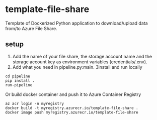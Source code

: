# template-file-share
Template of Dockerized Python application to download/upload data from/to Azure File Share.

## setup
1. Add the name of your file share, the storage account name and the storage account key as environment variables (credentials/.env).
2. Add what you need in pipeline.py:main.
3install and run locally
```
cd pipeline
pip install .
run-pipeline
```
Or build docker container and push it to Azure Container Registry
```
az acr login -n myregistry
docker build -t myregistry.azurecr.io/template-file-share .
docker image push myregistry.azurecr.io/template-file-share
```